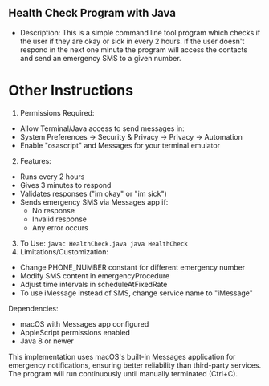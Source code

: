 ## Health Check Program with Java
- Description: This is a simple command line tool program which checks if the user if they are okay or sick in every 2 hours. if the user doesn't respond in the next one minute the program will access the contacts and send an emergency SMS to a given number.


# Other Instructions 

1. Permissions Required:
 - Allow Terminal/Java access to send messages in:
 - System Preferences → Security & Privacy → Privacy → Automation
 - Enable "osascript" and Messages for your terminal emulator

2. Features:
 - Runs every 2 hours
 - Gives 3 minutes to respond
 - Validates responses ("im okay" or "im sick")
 - Sends emergency SMS via Messages app if:
    - No response
    - Invalid response
    - Any error occurs

3. To Use:
  ``
   javac HealthCheck.java
   java HealthCheck
  ``
4. Limitations/Customization:
 - Change PHONE_NUMBER constant for different emergency number
 - Modify SMS content in emergencyProcedure
 - Adjust time intervals in scheduleAtFixedRate
 - To use iMessage instead of SMS, change service name to "iMessage"

Dependencies:
- macOS with Messages app configured
- AppleScript permissions enabled
- Java 8 or newer

This implementation uses macOS's built-in Messages application for emergency notifications, ensuring better reliability than third-party services. The program will run continuously until manually terminated (Ctrl+C).
